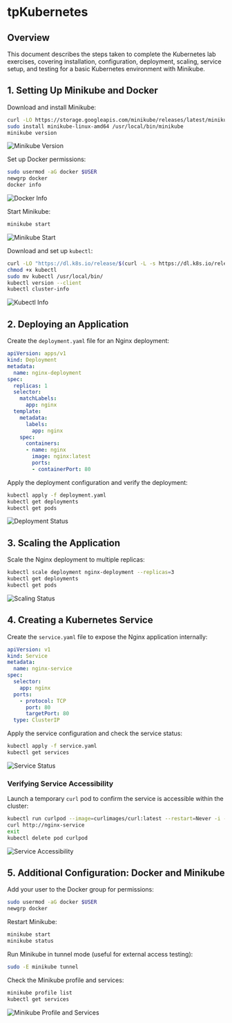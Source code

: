 
# tpKubernetes

## Overview
This document describes the steps taken to complete the Kubernetes lab exercises, covering installation, configuration, deployment, scaling, service setup, and testing for a basic Kubernetes environment with Minikube.

## 1. Setting Up Minikube and Docker

Download and install Minikube:

```bash
curl -LO https://storage.googleapis.com/minikube/releases/latest/minikube-linux-amd64
sudo install minikube-linux-amd64 /usr/local/bin/minikube
minikube version
```

![Minikube Version](https://github.com/user-attachments/assets/cfadee60-2a80-467d-a742-887ce0e8529e)

Set up Docker permissions:

```bash
sudo usermod -aG docker $USER
newgrp docker
docker info
```

![Docker Info](https://github.com/user-attachments/assets/62fa8192-90db-440f-90fa-cfe33f35e918)

Start Minikube:

```bash
minikube start
```

![Minikube Start](https://github.com/user-attachments/assets/c331fbb3-d855-47f0-8656-5a24d65e7d5a)

Download and set up `kubectl`:

```bash
curl -LO "https://dl.k8s.io/release/$(curl -L -s https://dl.k8s.io/release/stable.txt)/bin/linux/amd64/kubectl"
chmod +x kubectl
sudo mv kubectl /usr/local/bin/
kubectl version --client
kubectl cluster-info
```

![Kubectl Info](https://github.com/user-attachments/assets/6264a97e-a110-4375-b316-a276a5653d74)

## 2. Deploying an Application

Create the `deployment.yaml` file for an Nginx deployment:

```yaml
apiVersion: apps/v1
kind: Deployment
metadata:
  name: nginx-deployment
spec:
  replicas: 1
  selector:
    matchLabels:
      app: nginx
  template:
    metadata:
      labels:
        app: nginx
    spec:
      containers:
      - name: nginx
        image: nginx:latest
        ports:
        - containerPort: 80
```

Apply the deployment configuration and verify the deployment:

```bash
kubectl apply -f deployment.yaml
kubectl get deployments
kubectl get pods
```

![Deployment Status](https://github.com/user-attachments/assets/9678695b-5d5e-41cf-a101-01542c8f2877)

## 3. Scaling the Application

Scale the Nginx deployment to multiple replicas:

```bash
kubectl scale deployment nginx-deployment --replicas=3
kubectl get deployments
kubectl get pods
```

![Scaling Status](https://github.com/user-attachments/assets/7a55256c-cfc1-4fe2-9714-01118fae24c8)

## 4. Creating a Kubernetes Service

Create the `service.yaml` file to expose the Nginx application internally:

```yaml
apiVersion: v1
kind: Service
metadata:
  name: nginx-service
spec:
  selector:
    app: nginx
  ports:
    - protocol: TCP
      port: 80
      targetPort: 80
  type: ClusterIP
```

Apply the service configuration and check the service status:

```bash
kubectl apply -f service.yaml
kubectl get services
```

![Service Status](https://github.com/user-attachments/assets/560e0285-764b-4a60-a12d-20e8ff3ddb19)

### Verifying Service Accessibility

Launch a temporary `curl` pod to confirm the service is accessible within the cluster:

```bash
kubectl run curlpod --image=curlimages/curl:latest --restart=Never -i --tty -- /bin/sh
curl http://nginx-service
exit
kubectl delete pod curlpod
```

![Service Accessibility](https://github.com/user-attachments/assets/d6e837ff-128c-4cff-81ac-8bae233cdea3)

## 5. Additional Configuration: Docker and Minikube

Add your user to the Docker group for permissions:

```bash
sudo usermod -aG docker $USER
newgrp docker
```

Restart Minikube:

```bash
minikube start
minikube status
```

Run Minikube in tunnel mode (useful for external access testing):

```bash
sudo -E minikube tunnel
```

Check the Minikube profile and services:

```bash
minikube profile list
kubectl get services
```

![Minikube Profile and Services](https://github.com/user-attachments/assets/db75e523-b95b-4d9d-aa7e-07af2ee1d778)
